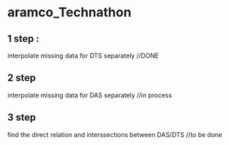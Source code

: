 # aramco_Technathon
## 1 step :
interpolate missing data for DTS separately //DONE
## 2 step 
interpolate missing data for DAS separately //in process
## 3 step 
find the direct relation and interssections between DAS/DTS //to be done

